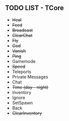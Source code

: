 ## TODO LIST - TCore

* <s>Heal</s>
* <s>Feed</s>
* <s>Broadcast</s>
* <s>ClearChat</s>
* <s>Fly</s>
* <s>God</s>
* <s>Vanish</s>
* <s>Ping</s>
* Gamemode
* <s>Speed</s>
* Teleports
* Private Messages
* Chat
* <s>Time (day - night)</s>
* Inventory
* Ignore
* SetSpawn
* Back
* <s>ClearInventory</s>